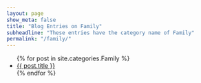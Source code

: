 ```yaml
---
layout: page
show_meta: false
title: "Blog Entries on Family"
subheadline: "These entries have the category name of Family"
permalink: "/family/"
---
```

<ul>
    {% for post in site.categories.Family %}
    <li><a href="{{ site.url }}{{ post.url }}">{{ post.title }}</a></li>
    {% endfor %}
</ul>
